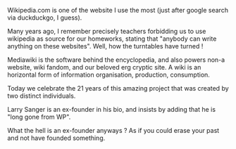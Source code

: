 Wikipedia.com is one of the website I use the most (just after google search via duckduckgo, I guess).

Many years ago, I remember precisely teachers forbidding us to use wikipedia as source for our homeworks, stating that "anybody can write anything on these websites". Well, how the turntables have turned ! 

Mediawiki is the software behind the encyclopedia, and also powers non-a website, wiki fandom, and our beloved erg cryptic site. A wiki is an horizontal form of information organisation, production, consumption.

Today we celebrate the 21 years of this amazing project that was created by two distinct individuals.

Larry Sanger is an ex-founder in his bio, and insists by adding that he is "long gone from WP".

What the hell is an ex-founder anyways ? As if you could erase your past and not have founded something.

